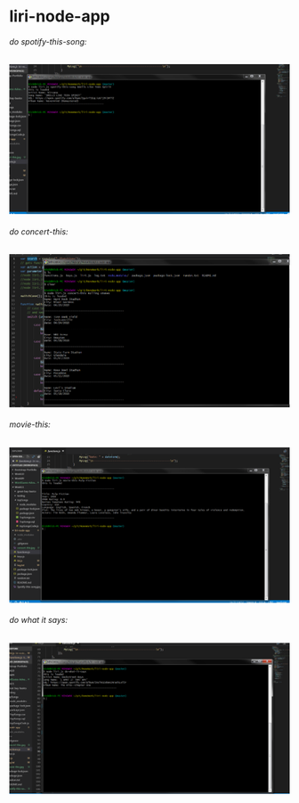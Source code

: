 # liri-node-app

###### do spotify-this-song:
![](https://github.com/nickvenn/liri-node-app/blob/master/Spotify-this-song.jpg)
###### do concert-this:
![](https://github.com/nickvenn/liri-node-app/blob/master/concert-this.jpg)
###### movie-this:
![](https://github.com/nickvenn/liri-node-app/blob/master/movie-this.jpg)
###### do what it says:
![](https://github.com/nickvenn/liri-node-app/blob/master/do-what-it-says.jpg)

